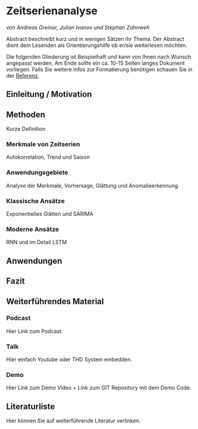 # Zeitserienanalyse
von *Andreas Greiner, Julian Ivanov und Stephan Zahnweh*

Abstract beschreibt kurz und in wenigen Sätzen ihr Thema. Der Abstract dient dem Lesenden als Orientierungshilfe ob er/sie weiterlesen möchten.

Die folgenden Gliederung ist Beispielhaft und kann von Ihnen nach Wunsch angepasst werden. Am Ende sollte ein ca. 10-15 Seiten langes Dokument vorliegen. Falls Sie weitere Infos zur Formatierung benötigen schauen Sie in der [Referenz](https://squidfunk.github.io/mkdocs-material/reference/).
## Einleitung / Motivation

## Methoden

Kurze Definition

### Merkmale von Zeitserien

Autokorrelation, Trend und Saison

### Anwendungsgebiete

Analyse der Merkmale, Vorhersage, Glättung und Anomalieerkennung

### Klassische Ansätze

Exponentielles Glätten und SARIMA

### Moderne Ansätze

RNN und im Detail LSTM

## Anwendungen

## Fazit

## Weiterführendes Material

### Podcast
Hier Link zum Podcast.

### Talk
Hier einfach Youtube oder THD System embedden.

### Demo
Hier Link zum Demo Video + Link zum GIT Repository mit dem Demo Code.


## Literaturliste
Hier können Sie auf weiterführende Literatur verlinken. 
